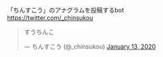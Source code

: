 「ちんすこう」のアナグラムを投稿するbot  
https://twitter.com/_chinsukou

<blockquote class="twitter-tweet"><p lang="ja" dir="ltr">すうちんこ</p>&mdash; ちんすこう (@_chinsukou) <a href="https://twitter.com/_chinsukou/status/1216676887776329728?ref_src=twsrc%5Etfw">January 13, 2020</a></blockquote> 

